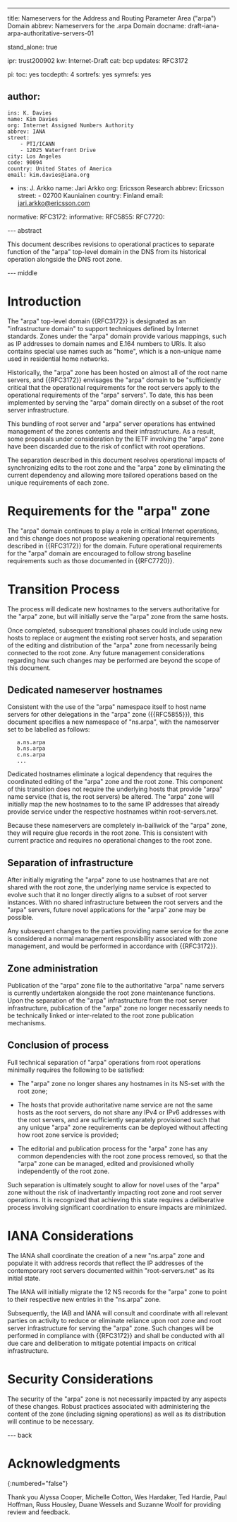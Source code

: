 ---
title: Nameservers for the Address and Routing Parameter Area ("arpa") Domain
abbrev: Nameservers for the .arpa Domain
docname: draft-iana-arpa-authoritative-servers-01

stand_alone: true

ipr: trust200902
kw: Internet-Draft
cat: bcp
updates: RFC3172

pi:
  toc: yes
  tocdepth: 4
  sortrefs: yes
  symrefs: yes
  
author:
  -
    ins: K. Davies
    name: Kim Davies
    org: Internet Assigned Numbers Authority
    abbrev: IANA
    street:
        - PTI/ICANN
        - 12025 Waterfront Drive
    city: Los Angeles
    code: 90094
    country: United States of America
    email: kim.davies@iana.org
  -
    ins: J. Arkko
    name: Jari Arkko
    org: Ericsson Research
    abbrev: Ericsson
    street:
        - 02700 Kauniainen
    country: Finland
    email: jari.arkko@ericsson.com

    
normative:
  RFC3172:
informative:
  RFC5855:
  RFC7720:
  

--- abstract

This document describes revisions to operational practices to separate
function of the "arpa" top-level domain in the DNS from its historical
operation alongside the DNS root zone.

--- middle

# Introduction

The "arpa" top-level domain {{RFC3172}} is designated as
an "infrastructure domain" to support techniques defined by Internet
standards. Zones under the "arpa" domain provide various mappings,
such as IP addresses to domain names and E.164 numbers to URIs. It
also contains special use names such as "home", which is a non-unique
name used in residential home networks.

Historically, the "arpa" zone has been hosted on almost all
of the root name servers, and {{RFC3172}} envisages the "arpa" domain to be
"sufficiently critical that the operational requirements for the root
servers apply to the operational requirements of the "arpa" servers".
To date, this has been implemented by serving the "arpa" domain directly
on a subset of the root server infrastructure.

This bundling of root server and "arpa" server operations has
entwined management of the zones contents and their infrastructure.
As a result, some proposals under consideration by the IETF
involving the "arpa" zone have been discarded due to the risk of
conflict with root operations.

The separation described in this document resolves operational impacts of
synchronizing edits to the root zone and the "arpa" zone by eliminating the
current dependency and allowing more tailored operations
based on the unique requirements of each zone.

# Requirements for the "arpa" zone

The "arpa" domain continues to play a role in critical Internet
operations, and this change does not propose weakening operational
requirements described in {{RFC3172}} for the domain. Future operational
requirements for the "arpa" domain are encouraged to follow strong
baseline requirements such as those documented in {{RFC7720}}.

# Transition Process

The process will dedicate new hostnames to the servers authoritative for
the "arpa" zone, but will initially serve the "arpa" zone from the same hosts.

Once completed, subsequent transitional phases could include using new hosts
to replace or augment the existing root server hosts, and separation
of the editing and distribution of the "arpa" zone from necessarily
being connected to the root zone. Any future management considerations regarding how
such changes may be performed are beyond the scope of this document.

## Dedicated nameserver hostnames

Consistent with the use of the "arpa" namespace itself to host name
servers for other delegations in the "arpa" zone ({{RFC5855}}), this
document specifies a new namespace of "ns.arpa", with the
nameserver set to be labelled as follows:

~~~~~
   a.ns.arpa
   b.ns.arpa
   c.ns.arpa
   ...
~~~~~

Dedicated hostnames eliminate a logical dependency that requires the
coordinated editing of the "arpa" zone and the root zone. This component
of this transition does not require the underlying hosts that provide
"arpa" name service (that is, the root servers) be altered. The "arpa"
zone will initially map the new hostnames to to the same IP addresses
that already provide service under the respective hostnames within
root-servers.net.

Because these nameservers are completely in-bailiwick of the "arpa" zone,
they will require glue records in the root zone. This is consistent with
current practice and requires no operational changes to the root zone.

## Separation of infrastructure

After initially migrating the "arpa" zone to use hostnames that are not shared
with the root zone, the underlying name service is expected to evolve such that
it no longer directly aligns to a subset of root server instances. With no
shared infrastructure between the root servers and the "arpa" servers, future
novel applications for the "arpa" zone may be possible.

Any subsequent changes to the parties providing name service
for the zone is considered a normal management responsibility associated
with zone management, and would be performed in accordance with {{RFC3172}}.

## Zone administration

Publication of the "arpa" zone file to the authoritative "arpa" name
servers is currently undertaken alongside the root zone maintenance functions.
Upon the separation of the "arpa" infrastructure from the root server
infrastructure, publication of the "arpa" zone no longer necessarily needs
to be technically linked or inter-related to the root zone publication
mechanisms.

## Conclusion of process

Full technical separation of "arpa" operations from root operations
minimally requires the following to be satisfied:

* The "arpa" zone no longer shares any hostnames in its NS-set with the root
  zone;
  
* The hosts that provide authoritative name service are not the same hosts
  as the root servers, do not share any IPv4 or IPv6 addresses with the
  root servers, and are sufficiently separately provisioned such
  that any unique "arpa" zone requirements can be deployed without affecting
  how root zone service is provided;
  
* The editorial and publication process for the "arpa" zone has any common
  dependencies with the root zone process removed, so that the "arpa" zone 
  can be managed, edited and provisioned wholly independently of the
  root zone.
  
Such separation is ultimately sought to allow for novel uses of
the "arpa" zone without the risk of inadvertantly impacting root zone and root
server operations. It is recognized that achieving this state requires a
deliberative process involving significant coordination to ensure impacts
are minimized.

# IANA Considerations

The IANA shall coordinate the creation of a new "ns.arpa" zone and
populate it with address records that reflect the IP addresses of the
contemporary root servers documented within "root-servers.net" as its
initial state.

The IANA will initially migrate the 12 NS records for the "arpa" zone
to point to their respective new entries in the "ns.arpa" zone.

Subsequently, the IAB and IANA will consult and coordinate with all relevant
parties on activity to reduce or eliminate reliance upon root zone
and root server infrastructure for serving the "arpa" zone. Such
changes will be performed in compliance with {{RFC3172}} and shall
be conducted with all due care and deliberation to mitigate potential
impacts on critical infrastructure.

# Security Considerations

The security of the "arpa" zone is not necessarily impacted by any
aspects of these changes. Robust practices associated with administering
the content of the zone (including signing operations) as well as its
distribution will continue to be necessary.

--- back

# Acknowledgments
{:numbered="false"}

Thank you Alyssa Cooper, Michelle Cotton, Wes Hardaker, Ted Hardie,
Paul Hoffman, Russ Housley, Duane Wessels and Suzanne Woolf for
providing review and feedback.


